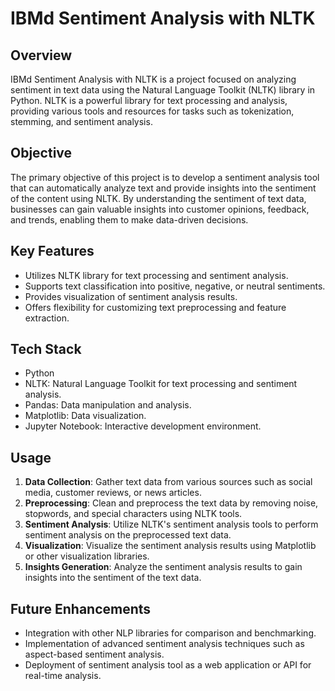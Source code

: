 # IBMd Sentiment Analysis with NLTK

## Overview
IBMd Sentiment Analysis with NLTK is a project focused on analyzing sentiment in text data using the Natural Language Toolkit (NLTK) library in Python. NLTK is a powerful library for text processing and analysis, providing various tools and resources for tasks such as tokenization, stemming, and sentiment analysis.

## Objective
The primary objective of this project is to develop a sentiment analysis tool that can automatically analyze text and provide insights into the sentiment of the content using NLTK. By understanding the sentiment of text data, businesses can gain valuable insights into customer opinions, feedback, and trends, enabling them to make data-driven decisions.

## Key Features
- Utilizes NLTK library for text processing and sentiment analysis.
- Supports text classification into positive, negative, or neutral sentiments.
- Provides visualization of sentiment analysis results.
- Offers flexibility for customizing text preprocessing and feature extraction.

## Tech Stack
- Python
- NLTK: Natural Language Toolkit for text processing and sentiment analysis.
- Pandas: Data manipulation and analysis.
- Matplotlib: Data visualization.
- Jupyter Notebook: Interactive development environment.

## Usage
1. **Data Collection**: Gather text data from various sources such as social media, customer reviews, or news articles.
2. **Preprocessing**: Clean and preprocess the text data by removing noise, stopwords, and special characters using NLTK tools.
3. **Sentiment Analysis**: Utilize NLTK's sentiment analysis tools to perform sentiment analysis on the preprocessed text data.
4. **Visualization**: Visualize the sentiment analysis results using Matplotlib or other visualization libraries.
5. **Insights Generation**: Analyze the sentiment analysis results to gain insights into the sentiment of the text data.

## Future Enhancements
- Integration with other NLP libraries for comparison and benchmarking.
- Implementation of advanced sentiment analysis techniques such as aspect-based sentiment analysis.
- Deployment of sentiment analysis tool as a web application or API for real-time analysis.
